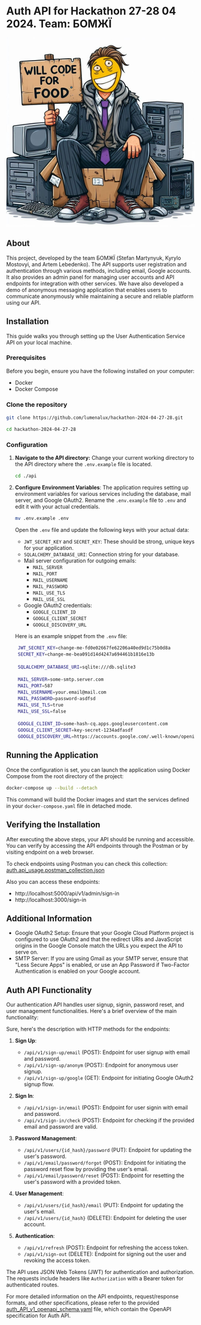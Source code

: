 # Auth API for Hackathon 27-28 04 2024. Team: БОМЖЇ

![thumbnail](docs/images/thumbnail.jpg)

## About

This project, developed by the team БОМЖЇ (Stefan Martynyuk, Kyrylo Mostovyi, and Artem Lebedenko). The API supports user registration and authentication through various methods, including email, Google accounts. It also provides an admin panel for managing user accounts and API endpoints for integration with other services. We have also developed a demo of anonymous messaging application that enables users to communicate anonymously while maintaining a secure and reliable platform using our API.

## Installation

This guide walks you through setting up the User Authentication Service API on your local machine.

### Prerequisites

Before you begin, ensure you have the following installed on your computer:
- Docker
- Docker Compose

### Clone the repository

   ```bash
   git clone https://github.com/lumenalux/hackathon-2024-04-27-28.git
   ```

   ```bash
   cd hackathon-2024-04-27-28
   ```

### Configuration

1. **Navigate to the API directory:**
   Change your current working directory to the API directory where the `.env.example` file is located.

   ```bash
   cd ./api
   ```

2. **Configure Environment Variables**: The application requires setting up environment variables for various services including the database, mail server, and Google OAuth2. Rename the `.env.example` file to `.env` and edit it with your actual credentials.

    ```bash
    mv .env.example .env
    ```

    Open the `.env` file and update the following keys with your actual data:

    -   `JWT_SECRET_KEY` and `SECRET_KEY`: These should be strong, unique keys for your application.
    -   `SQLALCHEMY_DATABASE_URI`: Connection string for your database.
    -   Mail server configuration for outgoing emails:
        -   `MAIL_SERVER`
        -   `MAIL_PORT`
        -   `MAIL_USERNAME`
        -   `MAIL_PASSWORD`
        -   `MAIL_USE_TLS`
        -   `MAIL_USE_SSL`
    -   Google OAuth2 credentials:
        -   `GOOGLE_CLIENT_ID`
        -   `GOOGLE_CLIENT_SECRET`
        -   `GOOGLE_DISCOVERY_URL`

    Here is an example snippet from the `.env` file:

   ```bash
    JWT_SECRET_KEY=change-me-fd0e02667fe62206a40ed9d1c75b0d8a
    SECRET_KEY=change-me-bea091d14d4247a694461b1816e13b

    SQLALCHEMY_DATABASE_URI=sqlite:///db.sqlite3

    MAIL_SERVER=some-smtp.server.com
    MAIL_PORT=587
    MAIL_USERNAME=your.email@mail.com
    MAIL_PASSWORD=password-asdfsd
    MAIL_USE_TLS=true
    MAIL_USE_SSL=false

    GOOGLE_CLIENT_ID=some-hash-cq.apps.googleusercontent.com
    GOOGLE_CLIENT_SECRET=key-secret-1234adfasdf
    GOOGLE_DISCOVERY_URL=https://accounts.google.com/.well-known/openid-configuration`
   ```

## Running the Application

Once the configuration is set, you can launch the application using Docker Compose from the root directory of the project:


```bash
docker-compose up --build --detach
```

This command will build the Docker images and start the services defined in your `docker-compose.yaml` file in detached mode.

## Verifying the Installation

After executing the above steps, your API should be running and accessible. You can verify by accessing the API endpoints through the Postman or by visiting endpoint on a web browser.

To check endpoints using Postman you can check this collection: [auth.api_usage.postman_collection.json](docs/auth.api_usage.postman_collection.json)

Also you can access these endpoints:

- http://localhost:5000/api/v1/admin/sign-in
- http://localhost:3000/sign-in

## Additional Information

-   Google OAuth2 Setup: Ensure that your Google Cloud Platform project is configured to use OAuth2 and that the redirect URIs and JavaScript origins in the Google Console match the URLs you expect the API to serve on.
-   SMTP Server: If you are using Gmail as your SMTP server, ensure that "Less Secure Apps" is enabled, or use an App Password if Two-Factor Authentication is enabled on your Google account.


## Auth API Functionality

Our authentication API handles user signup, signin, password reset, and user management functionalities. Here's a brief overview of the main functionality:

Sure, here's the description with HTTP methods for the endpoints:

1. **Sign Up**:
   - `/api/v1/sign-up/email` (POST): Endpoint for user signup with email and password.
   - `/api/v1/sign-up/anonym` (POST): Endpoint for anonymous user signup.
   - `/api/v1/sign-up/google` (GET): Endpoint for initiating Google OAuth2 signup flow.

2. **Sign In**:
   - `/api/v1/sign-in/email` (POST): Endpoint for user signin with email and password.
   - `/api/v1/sign-in/check` (POST): Endpoint for checking if the provided email and password are valid.

3. **Password Management**:
   - `/api/v1/users/{id_hash}/password` (PUT): Endpoint for updating the user's password.
   - `/api/v1/email/password/forgot` (POST): Endpoint for initiating the password reset flow by providing the user's email.
   - `/api/v1/email/password/reset` (POST): Endpoint for resetting the user's password with a provided token.

4. **User Management**:
   - `/api/v1/users/{id_hash}/email` (PUT): Endpoint for updating the user's email.
   - `/api/v1/users/{id_hash}` (DELETE): Endpoint for deleting the user account.

5. **Authentication**:
   - `/api/v1/refresh` (POST): Endpoint for refreshing the access token.
   - `/api/v1/sign-out` (DELETE): Endpoint for signing out the user and revoking the access token.

The API uses JSON Web Tokens (JWT) for authentication and authorization. The requests include headers like `Authorization` with a Bearer token for authenticated routes.

For more detailed information on the API endpoints, request/response formats, and other specifications, please refer to the provided [auth_API_v1_openapi_schema.yaml](docs/auth_API_v1_openapi_schema.yaml) file, which contain the OpenAPI specification for Auth API.


